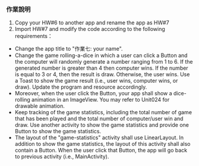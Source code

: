 ### 作業說明
1. Copy your HW#6 to another app and rename the app as HW#7
2. Import HW#7 and modify the code according to the following requirements：
* Change the app title to "作業七: your name".
* Change the game rolling-a-dice in which a user can click a Button and the computer will randomly generate a number ranging from 1 to 6. If the generated number is greater than 4 then computer wins. If the number is equal to 3 or 4, then the result is draw. Otherwise, the user wins. Use a Toast to show the game result (i.e., user wins, computer wins, or draw). Update the program and resource accordingly.
* Moreover, when the user click the Button, your app shall show a dice-rolling animation in an ImageView. You may refer to Unit024 for drawable animation.
* Keep tracking of the game statistics, including the total number of game that has been played and the total number of computer/user win and draw. Use another activity to show the game statistics and provide one Button to show the game statistics.
* The layout of the "game-statistics" activity shall use LinearLayout. In addition to show the game statistics, the layout of this activity shall also contain a Button. When the user click that Button, the app will go back to previous activity (i.e., MainActivity).

